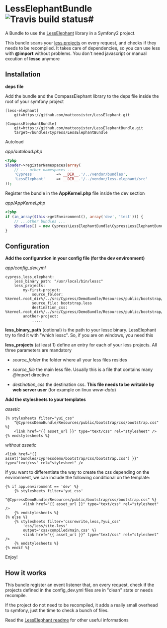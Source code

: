 # LessElephantBundle ![Travis build status](https://secure.travis-ci.org/matteosister/LessElephantBundle.png)#

A Bundle to use the [LessElephant](https://github.com/matteosister/LessElephant) library in a Symfony2 project.

This bundle scans your [less projects](http://lesscss.org/) on every request, and checks if they needs to be recompiled. It takes care of dependencies, so you can use less with **@import** without problems. You don't need javascript or manual excution of **lessc** anymore

Installation
------------

**deps file**

Add the bundle and the CompassElephant library to the deps file inside the root of your symfony project

```
[less-elephant]
    git=https://github.com/matteosister/LessElephant.git

[CompassElephantBundle]
    git=https://github.com/matteosister/LessElephantBundle.git
    target=/bundles/Cypress/LessElephantBundle
```

Autoload

*app/autoload.php*

``` php
<?php
$loader->registerNamespaces(array(
    // ... other namespaces ...
    'Cypress'          => __DIR__.'/../vendor/bundles',
    'LessElephant'     => __DIR__.'/../vendor/less-elephant/src'
));
```

Register the bundle in the **AppKernel.php** file inside the dev section

*app/AppKernel.php*

``` php
<?php
if (in_array($this->getEnvironment(), array('dev', 'test'))) {
    // ...other bundles ...
    $bundles[] = new Cypress\LessElephantBundle\CypressLessElephantBundle();
}
```

Configuration
-------------

**Add the configuration in your config file (for the dev environment)**

*app/config_dev.yml*

```
cypress_less_elephant:
    less_binary_path: "/usr/local/bin/lessc"
    less_projects:
        my-first-project:
            source_folder: %kernel.root_dir%/../src/Cypress/DemoBundle/Resources/public/bootstrap/less
            source_file: bootstrap.less
            destination_css: %kernel.root_dir%/../src/Cypress/DemoBundle/Resources/public/bootstrap/css/bootstrap.css
        another-project:
            .....
```

**less_binary_path** (optional) is the path to your lessc binary. LessElephant try to find it with "which lessc". So, if you are on windows, you need this

**less_projects** (at least 1) define an entry for each of your less projects. All three parameters are mandatory

- *source_folder* the folder where all your less files resides

- *source_file* the main less file. Usually this is a file that contains many *@import* directive

- *destination_css* the destination css. **This file needs to be writable by web server user** (for example on linux *www-data*)


**Add the stylesheets to your templates**

*assetic*

```
{% stylesheets filter="yui_css"
    "@CypressDemoBundle/Resources/public/bootstrap/css/bootstrap.css" %}
    <link href="{{ asset_url }}" type="text/css" rel="stylesheet" />
{% endstylesheets %}
```

*without assetic*

```
<link href="{{ asset('bundles/cypressdemo/bootstrap/css/bootstrap.css') }}" type="text/css" rel="stylesheet" />
```

If you want to differentiate the way to create the css depending on the environment, we can include the following conditional on the template:

```
{% if app.environment == 'dev' %}
    {% stylesheets filter='yui_css'
        "@CypressDemoBundle/Resources/public/bootstrap/css/bootstrap.css" %}
        <link href="{{ asset_url }}" type="text/css" rel="stylesheet" />
    {% endstylesheets %}
{% else %}
    {% stylesheets filter='cssrewrite,less,?yui_css'
        'css/less/site.less'
        output='css/compiled/main.css' %}
        <link href="{{ asset_url }}" type="text/css" rel="stylesheet" />
    {% endstylesheets %}
{% endif %}
```


Enjoy!

How it works
------------

This bundle register an event listener that, on every request, check if the projects defined in the config_dev.yml files are in "clean" state or needs recompile.

If the project do not need to be recompiled, it adds a really small overhead to symfony, just the time to check a bunch of files.

Read the [LessElephant readme](https://github.com/matteosister/LessElephant) for other useful informations
